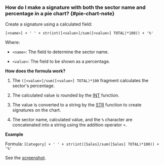 ### How do I make a signature with both the sector name and percentage in a pie chart? {#pie-chart-note}

Create a signature using a calculated field:

`[<name>] + ' ' + str(int([<value>]/sum([<value>] TOTAL)*100)) + '%'`

Where:

- `<name>`: The field to determine the sector name.

- `<value>`: The field to be shown as a percentage.

**How does the formula work?**

1. The `([<value>]/sum([<value>] TOTAL)*100` fragment calculates the sector's percentage.

1. The calculated value is rounded by the [INT](../../../datalens/function-ref/INT.md) function.

1. The value is converted to a string by the [STR](../../../datalens/function-ref/STR.md) function to create signatures on the chart.

1. The sector name, calculated value, and the `%` character are concatenated into a string using the addition operator `+`.

**Example**

Formula: `[Category] + ' ' + str(int([Sales]/sum([Sales] TOTAL)*100)) + '%'`

See the [screenshot](https://storage.yandexcloud.net/doc-files/pie-chart.png).


